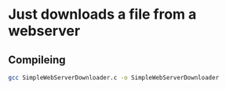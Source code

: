 # Just downloads a file from a webserver

## Compileing
```bash
gcc SimpleWebServerDownloader.c -o SimpleWebServerDownloader
```